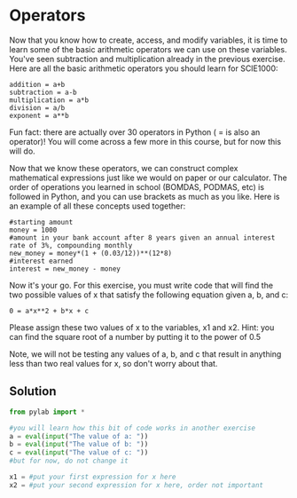 # Operators

Now that you know how to create, access, and modify variables, it is time to learn some of the basic arithmetic operators we can use on these variables. You've seen subtraction and multiplication already in the previous exercise. Here are all the basic arithmetic operators you should learn for SCIE1000:

```
addition = a+b 
subtraction = a-b 
multiplication = a*b 
division = a/b 
exponent = a**b 
```
Fun fact: there are actually over 30 operators in Python ( = is also an operator)! You will come across a few more in this course, but for now this will do.

Now that we know these operators, we can construct complex mathematical expressions just like we would on paper or our calculator. The order of operations you learned in school (BOMDAS, PODMAS, etc) is followed in Python, and you can use brackets as much as you like. Here is an example of all these concepts used together:



```
#starting amount
money = 1000
#amount in your bank account after 8 years given an annual interest rate of 3%, compounding monthly
new_money = money*(1 + (0.03/12))**(12*8)
#interest earned
interest = new_money - money
```

Now it's your go. For this exercise, you must write code that will find the two possible values of x that satisfy the following equation given a, b, and c:

``` 0 = a*x**2 + b*x + c ```

Please assign these two values of x to the variables, x1 and x2. Hint: you can find the square root of a number by putting it to the power of 0.5

Note, we will not be testing any values of a, b, and c that result in anything less than two real values for x, so don't worry about that. 

## Solution
```python
from pylab import *

#you will learn how this bit of code works in another exercise
a = eval(input("The value of a: "))
b = eval(input("The value of b: "))
c = eval(input("The value of c: "))
#but for now, do not change it

x1 = #put your first expression for x here
x2 = #put your second expression for x here, order not important

```

